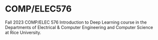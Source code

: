 # COMP/ELEC576
 Fall 2023 COMP/ELEC 576 Introduction to Deep Learning course in the Departments of Electrical & Computer Engineering and Computer Science at Rice University.
